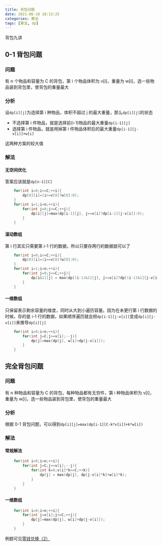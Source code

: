 ```yaml
---
title: 背包问题
date: 2021-06-10 18:13:25
categories: 算法
tags: [算法, dp]
---
```


背包九讲

<!--more-->

## 0-1 背包问题

### 问题

有 n 个物品和容量为 C 的背包，第 i 个物品体积为 v[i]，重量为 w[i]，选一些物品装到背包里，使背包的重量最大

### 分析

设`dp[i][j]`为选择第 i 种物品，体积不超过 j 的最大重量，那么`dp[i][j]`的状态

- 不选择第 i 件物品，就是选择前(i-1)物品的最大重量`dp[i-1][j]`
- 选择第 i 件物品，就是用掉第 i 件物品体积后的最大重量`dp[i-1][j-v[i]]+w[i]`

这两种方案的较大值

### 解法

#### 无空间优化

答案应该就是`dp[n-1][C]`

```C++
    for(int i=0;i<=C;++i){
        dp[0][i]=(i>=v[0]?w[0]:0);
    }
    for(int i=1;i<n;++i){
        for(int j=0;j<=C;++j){
            dp[i][j]=max(dp[i-1][j], j>=v[i]?dp[i-1][j-v[i]]:0);
        }
    }
```

#### 滚动数组

第 i 行其实只需要第 i-1 行的数据，所以只要存两行的数据就可以了

```C++
    for(int i=0;i<=C;++i){
        dp[0][i]=(i>=v[0]?w[0]:0);
    }
    for(int i=1;i<n;++i){
        for(int j=0;j<=C;++j){
            dp[i&1][j] = max(dp[(i-1)&1][j], j>=v[i]?dp[(i-1)&1][j-v[i]]:0);
        }
    }
```

#### 一维数组

只保留表示剩余容量的维度，同时从大到小遍历容量。因为在未更行第 i 行数据的时候，存的是 i-1 行的数据，如果顺序遍历就会把`dp[i-1][j-v[i]]`变成`dp[i][j-v[i]]`来推导`dp[i][j]`

```C++
    for(int i=0;i<n;++i){
        for(int j=C;j>=v[i];--j){
            dp[j]=max(dp[j], w[i]+dp[j-v[i]]);
        }
    }
```

## 完全背包问题

### 问题

有 n 种物品和容量为 C 的背包，每种物品都有无穷件，第 i 种物品体积为 v[i]，重量为 w[i]，选一些物品装到背包里，使背包的重量最大

### 分析

根据 0-1 背包问题，可以得到`dp[i][j]=max(dp[i-1][C-k*v[i]]+k*w[i])`

### 解法

#### 常规解法

```C++
    for(int i=0;i<n;++i){
        for(int j=C;j>=v[i];--j){
            for(int k=0;v[i]*k<=C;++k){
                dp[j] = max(dp[j], dp[j-v[i]*k]+w[i]*k);
            }
        }
    }
```

#### 一维数组

```C++
    for(int i=0;i<n;++i){
        for(int j=v[i];j<=C;++j){
            dp[j]=max(dp[j], w[i]+dp[j-v[i]]);
        }
    }
```

例题可见[零钱兑换（2）](https://leetcode-cn.com/problems/coin-change-2/)